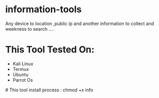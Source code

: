 # information-tools
Any device to location ,public ip and another information to collect and weekness to search ....

# This Tool Tested On:
<ul>
<li>Kali Linux</li> 
<li>Termux</li> 
<li>Ubuntu</li>
<li>Parrot Os</li>
</ul>
# This tool install process :
    chmod +x info    
